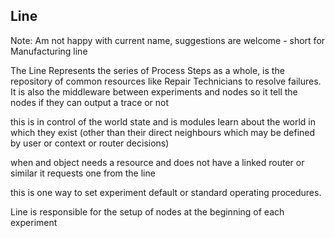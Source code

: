 ## Line
Note: Am not happy with current name, suggestions are welcome - short for Manufacturing line  

The Line Represents the series of Process Steps as a whole, is the repository of common resources like Repair Technicians to resolve failures. It is also the middleware between experiments and nodes so it tell the nodes if they can output a trace or not

this is in control of the world state and is modules learn about the world in which they exist (other than their direct neighbours which may be defined by user or context or router decisions)

when and object needs a resource and does not have a linked router or similar it requests one from the line

this is one way to set experiment default or standard operating procedures.

Line is responsible for the setup of nodes at the beginning of each experiment 